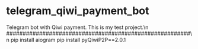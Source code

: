 # telegram_qiwi_payment_bot
Telegram bot with Qiwi payment. This is my test project.\n
########################################################\n
pip install aiogram
pip install pyQiwiP2P==2.0.1

